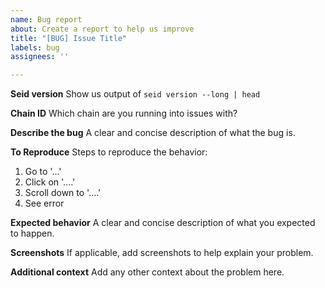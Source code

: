 ```yaml
---
name: Bug report
about: Create a report to help us improve
title: "[BUG] Issue Title"
labels: bug
assignees: ''

---
```


**Seid version**
Show us output of `seid version --long | head`

**Chain ID**
Which chain are you running into issues with?

**Describe the bug**
A clear and concise description of what the bug is.

**To Reproduce**
Steps to reproduce the behavior:
1. Go to '...'
2. Click on '....'
3. Scroll down to '....'
4. See error

**Expected behavior**
A clear and concise description of what you expected to happen.

**Screenshots**
If applicable, add screenshots to help explain your problem.

**Additional context**
Add any other context about the problem here.
